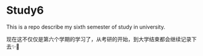 # Study6
This is a repo describe my sixth semester of study in university.

现在这不仅仅是第六个学期的学习了，从考研的开始，到大学结束都会继续记录下去✨🎉
